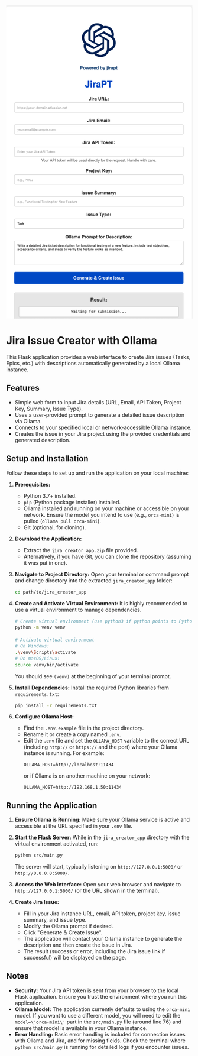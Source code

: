 ![Project Logo](image.png)


# Jira Issue Creator with Ollama

This Flask application provides a web interface to create Jira issues (Tasks, Epics, etc.) with descriptions automatically generated by a local Ollama instance.

## Features

- Simple web form to input Jira details (URL, Email, API Token, Project Key, Summary, Issue Type).
- Uses a user-provided prompt to generate a detailed issue description via Ollama.
- Connects to your specified local or network-accessible Ollama instance.
- Creates the issue in your Jira project using the provided credentials and generated description.

## Setup and Installation

Follow these steps to set up and run the application on your local machine:

1.  **Prerequisites:**
    *   Python 3.7+ installed.
    *   `pip` (Python package installer) installed.
    *   Ollama installed and running on your machine or accessible on your network. Ensure the model you intend to use (e.g., `orca-mini`) is pulled (`ollama pull orca-mini`).
    *   Git (optional, for cloning).

2.  **Download the Application:**
    *   Extract the `jira_creator_app.zip` file provided.
    *   Alternatively, if you have Git, you can clone the repository (assuming it was put in one).

3.  **Navigate to Project Directory:**
    Open your terminal or command prompt and change directory into the extracted `jira_creator_app` folder:
    ```bash
    cd path/to/jira_creator_app
    ```

4.  **Create and Activate Virtual Environment:**
    It is highly recommended to use a virtual environment to manage dependencies.
    ```bash
    # Create virtual environment (use python3 if python points to Python 2)
    python -m venv venv

    # Activate virtual environment
    # On Windows:
    .\venv\Scripts\activate
    # On macOS/Linux:
    source venv/bin/activate
    ```
    You should see `(venv)` at the beginning of your terminal prompt.

5.  **Install Dependencies:**
    Install the required Python libraries from `requirements.txt`:
    ```bash
    pip install -r requirements.txt
    ```

6.  **Configure Ollama Host:**
    *   Find the `.env.example` file in the project directory.
    *   Rename it or create a copy named `.env`.
    *   Edit the `.env` file and set the `OLLAMA_HOST` variable to the correct URL (including `http://` or `https://` and the port) where your Ollama instance is running. For example:
        ```
        OLLAMA_HOST=http://localhost:11434
        ```
        or if Ollama is on another machine on your network:
        ```
        OLLAMA_HOST=http://192.168.1.50:11434
        ```

## Running the Application

1.  **Ensure Ollama is Running:** Make sure your Ollama service is active and accessible at the URL specified in your `.env` file.

2.  **Start the Flask Server:**
    While in the `jira_creator_app` directory with the virtual environment activated, run:
    ```bash
    python src/main.py
    ```
    The server will start, typically listening on `http://127.0.0.1:5000/` or `http://0.0.0.0:5000/`.

3.  **Access the Web Interface:**
    Open your web browser and navigate to `http://127.0.0.1:5000/` (or the URL shown in the terminal).

4.  **Create Jira Issue:**
    *   Fill in your Jira instance URL, email, API token, project key, issue summary, and issue type.
    *   Modify the Ollama prompt if desired.
    *   Click "Generate & Create Issue".
    *   The application will contact your Ollama instance to generate the description and then create the issue in Jira.
    *   The result (success or error, including the Jira issue link if successful) will be displayed on the page.

## Notes

*   **Security:** Your Jira API token is sent from your browser to the local Flask application. Ensure you trust the environment where you run this application.
*   **Ollama Model:** The application currently defaults to using the `orca-mini` model. If you want to use a different model, you will need to edit the `model=\'orca-mini\'` part in the `src/main.py` file (around line 76) and ensure that model is available in your Ollama instance.
*   **Error Handling:** Basic error handling is included for connection issues with Ollama and Jira, and for missing fields. Check the terminal where `python src/main.py` is running for detailed logs if you encounter issues.

